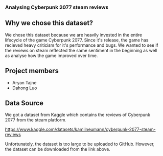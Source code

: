 ### Analysing Cyberpunk 2077 steam reviews

## Why we chose this dataset?

We chose this dataset because we are heavily invested in the entire lifecycle of the game Cyberpunk 2077. Since it's release, the game has recieved heavy criticism for it's performance and bugs. We wanted to see if the reviews on steam reflected the same sentiment in the beginning as well as analyse how the game improved over time.

## Project members

 - Aryan Tajne
 - Dahong Luo

## Data Source

We got a dataset from Kaggle which contains the reviews of Cyberpunk 2077 from the steam platform.

https://www.kaggle.com/datasets/kamilneumann/cyberpunk-2077-steam-reviews

Unfortunately, the dataset is too large to be uploaded to GitHub. However, the dataset can be downloaded from the link above.